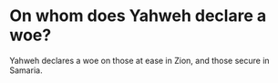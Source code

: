 # On whom does Yahweh declare a woe?

Yahweh declares a woe on those at ease in Zion, and those secure in Samaria.

